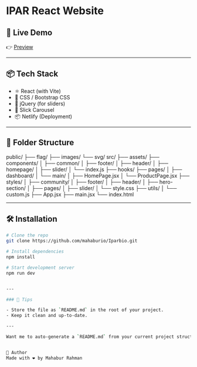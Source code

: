 # IPAR React Website

## 🚀 Live Demo

👉 [Preview](https://iparbio.netlify.app/)

---

## 📦 Tech Stack

- ⚛️ React (with Vite)
- 🎨 CSS / Bootstrap CSS
- 🧠 jQuery (for sliders)
- 🧰 Slick Carousel
- 📦 Netlify (Deployment)

---

## 📁 Folder Structure

public/
├── flag/
├── images/
└── svg/
src/
├── assets/
├── components/
│ ├── common/
│ ├── footer/
│ ├── header/
│ ├── homepage/
│ ├── slider/
│ └── index.js
├── hooks/
├── pages/
│ ├── dashboard/
│ └── main/
│ ├── HomePage.jsx
│ └── ProductPage.jsx
├── styles/
│ ├── community/
│ ├── footer/
│ ├── header/
│ ├── hero-section/
│ ├── pages/
│ ├── slider/
│ └── style.css
├── utils/
│ └── custom.js
├── App.jsx
├── main.jsx
└── index.html

---

## 🛠️ Installation

```bash
# Clone the repo
git clone https://github.com/mahaburio/Iparbio.git

# Install dependencies
npm install

# Start development server
npm run dev


---

### 📌 Tips

- Store the file as `README.md` in the root of your project.
- Keep it clean and up-to-date.

---

Want me to auto-generate a `README.md` from your current project structure? Just share your tech stack and directory tree.


👤 Author
Made with ❤️ by Mahabur Rahman
```
